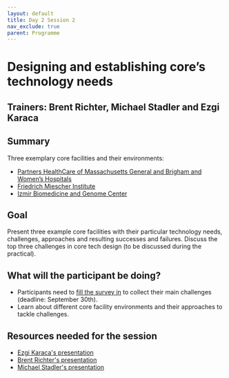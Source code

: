 ```yaml
---
layout: default
title: Day 2 Session 2
nav_exclude: true
parent: Programme
---
```


# Designing and establishing core’s technology needs

## Trainers: Brent Richter, Michael Stadler and Ezgi Karaca

## Summary 
Three exemplary core facilities and their environments:
- [Partners HealthCare of Massachusetts General and Brigham and Women’s Hospitals](https://international.partners.org/)
- [Friedrich Miescher Institute](https://www.fmi.ch/)
- [Izmir Biomedicine and Genome Center](https://www.ibg.edu.tr/)

## Goal
Present three example core facilities with their particular technology needs, challenges, approaches and resulting successes and failures. Discuss the top three challenges in core tech design (to be discussed during the practical).

## What will the participant be doing?
- Participants need to [fill the survey in](https://forms.gle/PhLz8ZSKyvAqh84T8) to collect their main challenges (deadline: September 30th).
- Learn about different core facility environments and their approaches to tackle challenges.

## Resources needed for the session
- [Ezgi Karaca's presentation](https://drive.google.com/file/d/1DZD4cqyLbF-pNRqa5o8sMWEvCI32wW4T/view?usp=sharing)
- [Brent Richter's presentation](https://drive.google.com/file/d/15HsnTSfzQQyR5O7FVhBPjgHVhxWC5SdR/view?usp=sharing)
- [Michael Stadler's presentation](https://drive.google.com/file/d/1MrEIMzMjDNaYimsD_7YrpybBUId7-yCI/view?usp=sharing)

